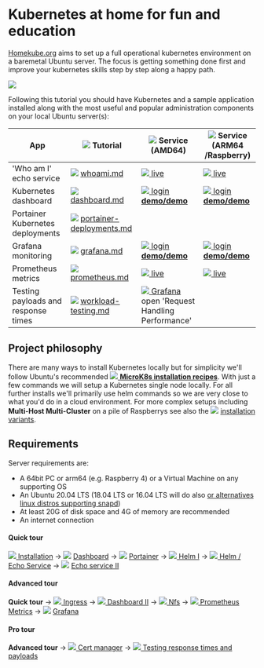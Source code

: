 # Kubernetes at home for fun and education

[Homekube.org](https://homekube.org) aims to set up a full operational kubernetes environment on a baremetal Ubuntu server. 
The focus is getting something done first and improve your kubernetes skills step by step along a happy path.  

![](docs/images/Rasberry-Pi4-Stack.jpg)

Following this tutorial you should have Kubernetes and a sample application installed 
along with the most useful and popular administration components on your local Ubuntu server(s):

| App |![](docs/images/ico/color/homekube_16.png) Tutorial| ![](docs/images/ico/color/homekube_link_16.png) Service (AMD64)| ![](docs/images/ico/color/raspi_20.png) Service (ARM64 /Raspberry) |
|--------|--------|--------|---------|
| 'Who am I' echo service  |![](docs/images/ico/color/homekube_16.png) [whoami.md](docs/whoami.md) |[![](docs/images/ico/color/homekube_link_16.png) live](https://whoami.homekube.org)| [![](docs/images/ico/color/raspi_20.png) live](https://whoami.pi.homekube.org)|
| Kubernetes dashboard |![](docs/images/ico/color/homekube_16.png) [dashboard.md](docs/dashboard.md)|[![](docs/images/ico/color/homekube_link_16.png) login **demo/demo**](https://dashboard.homekube.org) | [![](docs/images/ico/color/raspi_20.png) login **demo/demo**](https://dashboard.pi.homekube.org) | 
| Portainer Kubernetes deployments |![](docs/images/ico/color/homekube_16.png) [portainer-deployments.md](docs/portainer-deployments.md) |
| Grafana monitoring |![](docs/images/ico/color/homekube_16.png) [grafana.md](docs/grafana.md)|[![](docs/images/ico/color/homekube_link_16.png) login **demo/demo**](https://grafana.homekube.org) | [![](docs/images/ico/color/raspi_20.png) login **demo/demo**](https://grafana.pi.homekube.org) | 
| Prometheus metrics |![](docs/images/ico/color/homekube_16.png) [prometheus.md](docs/prometheus.md)|[![](docs/images/ico/color/homekube_link_16.png) live](https://prometheus.homekube.org)|[![](docs/images/ico/color/raspi_20.png) live](https://prometheus.pi.homekube.org)| 
| Testing payloads and response times |![](docs/images/ico/color/homekube_16.png) [workload-testing.md](docs/workload-testing.md)|[![](docs/images/ico/color/homekube_link_16.png) Grafana](https://grafana.homekube.org) open 'Request Handling Performance' | 


## Project philosophy
There are many ways to install Kubernetes locally but for simplicity we'll follow Ubuntu's recommended [![](docs/images/ico/color/ubuntu_16.png) **MicroK8s installation recipes**](https://microk8s.io/docs).
With just a few commands we will setup a Kubernetes single node locally. For all further installs we'll primarily use helm commands so we are very close to what you'd do in a cloud environment.
For more complex setups including **Multi-Host Multi-Cluster** on a pile of Raspberrys see also the ![](docs/images/ico/color/homekube_16.png) [installation variants](docs/installation/readme.md).

## Requirements
Server requirements are:

* A 64bit PC or arm64 (e.g. Raspberry 4) or a Virtual Machine on any supporting OS
* An Ubuntu 20.04 LTS (18.04 LTS or 16.04 LTS will do also [or alternatives linux distros supporting snapd](https://snapcraft.io/docs/installing-snapd))
* At least 20G of disk space and 4G of memory are recommended
* An internet connection


#### Quick tour

![](docs/images/ico/color/homekube_16.png)[ Installation](docs/installation.md) ->
![](docs/images/ico/color/homekube_16.png) [ Dashboard](docs/dashboard.md) ->
![](docs/images/ico/color/homekube_16.png) [ Portainer](docs/portainer-deployments.md) ->
![](docs/images/ico/color/homekube_16.png)[ Helm I](docs/helm.md) ->
![](docs/images/ico/color/homekube_16.png)[ Helm / Echo Service](docs/helm-basics.md) ->
![](docs/images/ico/color/homekube_16.png) [ Echo service II](docs/whoami.md) 

#### Advanced tour
**Quick tour** ->
![](docs/images/ico/color/homekube_16.png)[ Ingress](docs/ingress.md) ->
![](docs/images/ico/color/homekube_16.png)[ Dashboard II](docs/dashboard-auth.md) ->
![](docs/images/ico/color/homekube_16.png)[ Nfs](docs/nfs.md) ->
![](docs/images/ico/color/homekube_16.png)[ Prometheus Metrics](docs/prometheus.md) ->
![](docs/images/ico/color/homekube_16.png) [ Grafana](docs/grafana.md)

#### Pro tour
**Advanced tour** ->
![](docs/images/ico/color/homekube_16.png)[ Cert manager](docs/cert-manager.md) ->
![](docs/images/ico/color/homekube_16.png)[ Testing response times and payloads](docs/workload-testing.md)
